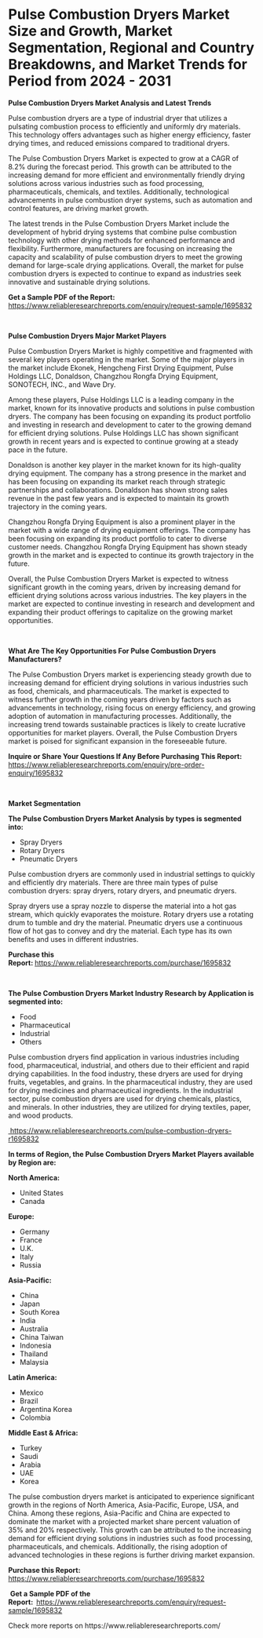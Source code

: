 <p><h1>Pulse Combustion Dryers Market Size and Growth, Market Segmentation, Regional and Country Breakdowns, and Market Trends for Period from 2024 -  2031</h1></p><p><strong>Pulse Combustion Dryers Market Analysis and Latest Trends</strong></p>
<p><p>Pulse combustion dryers are a type of industrial dryer that utilizes a pulsating combustion process to efficiently and uniformly dry materials. This technology offers advantages such as higher energy efficiency, faster drying times, and reduced emissions compared to traditional dryers.</p><p>The Pulse Combustion Dryers Market is expected to grow at a CAGR of 8.2% during the forecast period. This growth can be attributed to the increasing demand for more efficient and environmentally friendly drying solutions across various industries such as food processing, pharmaceuticals, chemicals, and textiles. Additionally, technological advancements in pulse combustion dryer systems, such as automation and control features, are driving market growth.</p><p>The latest trends in the Pulse Combustion Dryers Market include the development of hybrid drying systems that combine pulse combustion technology with other drying methods for enhanced performance and flexibility. Furthermore, manufacturers are focusing on increasing the capacity and scalability of pulse combustion dryers to meet the growing demand for large-scale drying applications. Overall, the market for pulse combustion dryers is expected to continue to expand as industries seek innovative and sustainable drying solutions.</p></p>
<p><strong>Get a Sample PDF of the Report:&nbsp;</strong> <a href="https://www.reliableresearchreports.com/enquiry/request-sample/1695832">https://www.reliableresearchreports.com/enquiry/request-sample/1695832</a></p>
<p>&nbsp;</p>
<p><strong>Pulse Combustion Dryers Major Market Players</strong></p>
<p><p>Pulse Combustion Dryers Market is highly competitive and fragmented with several key players operating in the market. Some of the major players in the market include Ekonek, Hengcheng First Drying Equipment, Pulse Holdings LLC, Donaldson, Changzhou Rongfa Drying Equipment, SONOTECH, INC., and Wave Dry.</p><p>Among these players, Pulse Holdings LLC is a leading company in the market, known for its innovative products and solutions in pulse combustion dryers. The company has been focusing on expanding its product portfolio and investing in research and development to cater to the growing demand for efficient drying solutions. Pulse Holdings LLC has shown significant growth in recent years and is expected to continue growing at a steady pace in the future.</p><p>Donaldson is another key player in the market known for its high-quality drying equipment. The company has a strong presence in the market and has been focusing on expanding its market reach through strategic partnerships and collaborations. Donaldson has shown strong sales revenue in the past few years and is expected to maintain its growth trajectory in the coming years.</p><p>Changzhou Rongfa Drying Equipment is also a prominent player in the market with a wide range of drying equipment offerings. The company has been focusing on expanding its product portfolio to cater to diverse customer needs. Changzhou Rongfa Drying Equipment has shown steady growth in the market and is expected to continue its growth trajectory in the future.</p><p>Overall, the Pulse Combustion Dryers Market is expected to witness significant growth in the coming years, driven by increasing demand for efficient drying solutions across various industries. The key players in the market are expected to continue investing in research and development and expanding their product offerings to capitalize on the growing market opportunities.</p></p>
<p>&nbsp;</p>
<p><strong>What Are The Key Opportunities For Pulse Combustion Dryers Manufacturers?</strong></p>
<p><p>The Pulse Combustion Dryers market is experiencing steady growth due to increasing demand for efficient drying solutions in various industries such as food, chemicals, and pharmaceuticals. The market is expected to witness further growth in the coming years driven by factors such as advancements in technology, rising focus on energy efficiency, and growing adoption of automation in manufacturing processes. Additionally, the increasing trend towards sustainable practices is likely to create lucrative opportunities for market players. Overall, the Pulse Combustion Dryers market is poised for significant expansion in the foreseeable future.</p></p>
<p><strong>Inquire or Share Your Questions If Any Before Purchasing This Report:</strong> <a href="https://www.reliableresearchreports.com/enquiry/pre-order-enquiry/1695832">https://www.reliableresearchreports.com/enquiry/pre-order-enquiry/1695832</a></p>
<p>&nbsp;</p>
<p><strong>Market Segmentation</strong></p>
<p><strong>The Pulse Combustion Dryers Market Analysis by types is segmented into:</strong></p>
<p><ul><li>Spray Dryers</li><li>Rotary Dryers</li><li>Pneumatic Dryers</li></ul></p>
<p><p>Pulse combustion dryers are commonly used in industrial settings to quickly and efficiently dry materials. There are three main types of pulse combustion dryers: spray dryers, rotary dryers, and pneumatic dryers. </p><p>Spray dryers use a spray nozzle to disperse the material into a hot gas stream, which quickly evaporates the moisture. Rotary dryers use a rotating drum to tumble and dry the material. Pneumatic dryers use a continuous flow of hot gas to convey and dry the material. Each type has its own benefits and uses in different industries.</p></p>
<p><strong>Purchase this Report:&nbsp;</strong><a href="https://www.reliableresearchreports.com/purchase/1695832">https://www.reliableresearchreports.com/purchase/1695832</a></p>
<p>&nbsp;</p>
<p><strong>The Pulse Combustion Dryers Market Industry Research by Application is segmented into:</strong></p>
<p><ul><li>Food</li><li>Pharmaceutical</li><li>Industrial</li><li>Others</li></ul></p>
<p><p>Pulse combustion dryers find application in various industries including food, pharmaceutical, industrial, and others due to their efficient and rapid drying capabilities. In the food industry, these dryers are used for drying fruits, vegetables, and grains. In the pharmaceutical industry, they are used for drying medicines and pharmaceutical ingredients. In the industrial sector, pulse combustion dryers are used for drying chemicals, plastics, and minerals. In other industries, they are utilized for drying textiles, paper, and wood products.</p></p>
<p><a href="https://www.reliableresearchreports.com/pulse-combustion-dryers-r1695832">&nbsp;https://www.reliableresearchreports.com/pulse-combustion-dryers-r1695832</a></p>
<p><strong>In terms of Region, the Pulse Combustion Dryers Market Players available by Region are:</strong></p>
<p>
    <p> <strong> North America: </strong>
        <ul>
            <li>United States</li>
            <li>Canada</li>
        </ul>
        </p> 
    <p> <strong> Europe: </strong>
        <ul>
            <li>Germany</li>
            <li>France</li>
            <li>U.K.</li>
            <li>Italy</li>
            <li>Russia</li>
        </ul>
        </p> 
    <p> <strong> Asia-Pacific: </strong>
        <ul>
            <li>China</li>
            <li>Japan</li>
            <li>South Korea</li>
            <li>India</li>
            <li>Australia</li>
            <li>China Taiwan</li>
            <li>Indonesia</li>
            <li>Thailand</li>
            <li>Malaysia</li>
        </ul>
        </p> 
    <p> <strong> Latin America: </strong>
        <ul>
            <li>Mexico</li>
            <li>Brazil</li>
            <li>Argentina Korea</li>
            <li>Colombia</li>
        </ul>
        </p> 
    <p> <strong> Middle East & Africa: </strong>
        <ul>
            <li>Turkey</li>
            <li>Saudi</li>
            <li>Arabia</li>
            <li>UAE</li>
            <li>Korea</li>
        </ul>
    </p>
    </p>
<p><p>The pulse combustion dryers market is anticipated to experience significant growth in the regions of North America, Asia-Pacific, Europe, USA, and China. Among these regions, Asia-Pacific and China are expected to dominate the market with a projected market share percent valuation of 35% and 20% respectively. This growth can be attributed to the increasing demand for efficient drying solutions in industries such as food processing, pharmaceuticals, and chemicals. Additionally, the rising adoption of advanced technologies in these regions is further driving market expansion.</p></p>
<p><strong>Purchase this Report: </strong><a href="https://www.reliableresearchreports.com/purchase/1695832">https://www.reliableresearchreports.com/purchase/1695832</a></p>
<p>&nbsp;<strong>Get a Sample PDF of the Report:&nbsp;&nbsp;</strong><a href="https://www.reliableresearchreports.com/enquiry/request-sample/1695832">https://www.reliableresearchreports.com/enquiry/request-sample/1695832</a></p>
<p><strong></strong></p>
<p>Check more reports on https://www.reliableresearchreports.com/</p>